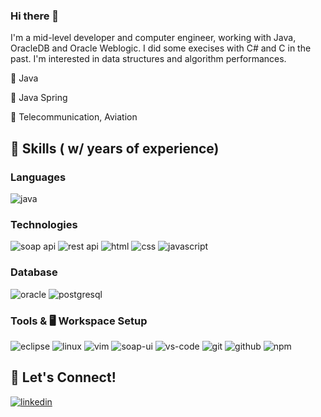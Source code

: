 ### Hi there 👋

I'm a mid-level developer and computer engineer, working with Java, OracleDB and Oracle Weblogic. I did some execises with C# and C in the past. I'm interested in data structures and algorithm performances. 

🔭 Java

🌱 Java Spring

🔨 Telecommunication, Aviation

## 🔨 Skills ( w/ years of experience)

### Languages

![java](https://img.shields.io/badge/Java_11-orange?logo=java&logoColor=white)

### Technologies

![soap api](https://img.shields.io/badge/SOAP_API-informational?logo=soap&logoColor=white)
![rest api](https://img.shields.io/badge/REST_API-informational?logo=rest&logoColor=white)
![html](https://img.shields.io/badge/HTML_5-orange?logo=html5&logoColor=white)
![css](https://img.shields.io/badge/CSS-informational?logo=css3&logoColor=white)
![javascript](https://img.shields.io/badge/Javascript-orange?logo=javascript3&logoColor=white)

### Database

![oracle](https://img.shields.io/badge/Oracle-red?logo=oracle&logoColor=white)
![postgresql](https://img.shields.io/badge/PostgreSQL-informational?logo=postgresql&logoColor=white)

### Tools & 🖥️ Workspace Setup

![eclipse](https://img.shields.io/badge/Eclipse-2C2255?logo=eclipse&logoColor=white)
![linux](https://img.shields.io/badge/Linux-brightgreen?logo=linux&logoColor=black)
![vim](https://img.shields.io/badge/VIM-%2311AB00.svg?&logo=vim&logoColor=white)
![soap-ui](https://img.shields.io/badge/SOAPUI-yellow)
![vs-code](https://img.shields.io/badge/VS_Code-blue?&logo=visual-studio-code&logoColor=white)
![git](https://img.shields.io/badge/Git-red?logo=git&logoColor=white)
![github](https://img.shields.io/badge/GitHub-black?logo=gitHub&logoColor=white)
![npm](https://img.shields.io/badge/NPM-red?logo=npm)

## 🔗 Let's Connect!

[![linkedin](https://img.shields.io/badge/ahmetsaitpolat-informational?&style=for-the-badge&logo=linkedin)](https://www.linkedin.com/in/ahmetsaitpolat/)
